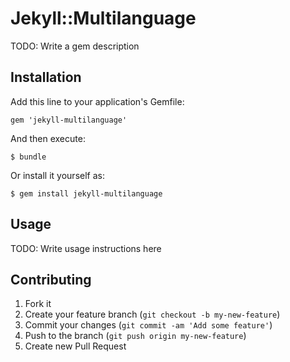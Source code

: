 # Jekyll::Multilanguage

TODO: Write a gem description

## Installation

Add this line to your application's Gemfile:

    gem 'jekyll-multilanguage'

And then execute:

    $ bundle

Or install it yourself as:

    $ gem install jekyll-multilanguage

## Usage

TODO: Write usage instructions here

## Contributing

1. Fork it
2. Create your feature branch (`git checkout -b my-new-feature`)
3. Commit your changes (`git commit -am 'Add some feature'`)
4. Push to the branch (`git push origin my-new-feature`)
5. Create new Pull Request
